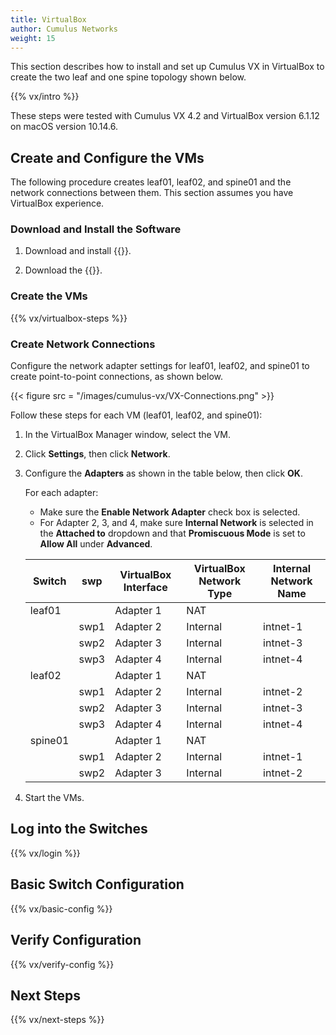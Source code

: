 ```yaml
---
title: VirtualBox
author: Cumulus Networks
weight: 15
---
```

This section describes how to install and set up Cumulus VX in VirtualBox to create the two leaf and one spine topology shown below.

{{% vx/intro %}}

These steps were tested with Cumulus VX 4.2 and VirtualBox version 6.1.12 on macOS version 10.14.6.

## Create and Configure the VMs

The following procedure creates leaf01, leaf02, and spine01 and the network connections between them. This section assumes you have VirtualBox experience.

### Download and Install the Software

1. Download and install {{<exlink url="https://www.virtualbox.org/wiki/Downloads" text="VirtualBox">}}.

2. Download the {{<exlink url="https://cumulusnetworks.com/products/cumulus-vx/download/" text="OVA VirtualBox image">}}.

### Create the VMs

{{% vx/virtualbox-steps %}}

### Create Network Connections

Configure the network adapter settings for leaf01, leaf02, and spine01 to create point-to-point connections, as shown below.

{{< figure src = "/images/cumulus-vx/VX-Connections.png" >}}

Follow these steps for each VM (leaf01, leaf02, and spine01):

1. In the VirtualBox Manager window, select the VM.

2. Click **Settings**, then click **Network**.

3. Configure the **Adapters** as shown in the table below, then click **OK**.

   For each adapter:
   - Make sure the **Enable Network Adapter** check box is selected.
   - For Adapter 2, 3, and 4, make sure  **Internal Network** is selected in the **Attached to** dropdown and that **Promiscuous Mode** is set to **Allow All** under **Advanced**.

   | Switch    | swp      | VirtualBox Interface | VirtualBox Network Type | Internal Network Name |
   | --------- | ----     | -------------------- | ----------------------- | --------------------- |
   |leaf01     |          | Adapter 1            | NAT                     |                       |
   |           | swp1     | Adapter 2            | Internal                | intnet-1              |
   |           | swp2     | Adapter 3            | Internal                | intnet-3              |
   |           | swp3     | Adapter 4            | Internal                | intnet-4              |
   |leaf02     |          | Adapter 1            | NAT                     |                       |
   |           | swp1     | Adapter 2            | Internal                | intnet-2              |
   |           | swp2     | Adapter 3            | Internal                | intnet-3              |
   |           | swp3     | Adapter 4            | Internal                | intnet-4              |
   |spine01    |          | Adapter 1            | NAT                     |                       |
   |           | swp1     | Adapter 2            | Internal                | intnet-1              |
   |           | swp2     | Adapter 3            | Internal                | intnet-2              |

4. Start the VMs.

## Log into the Switches

{{% vx/login %}}

## Basic Switch Configuration

{{% vx/basic-config %}}

## Verify Configuration

{{% vx/verify-config %}}

## Next Steps

{{% vx/next-steps %}}
